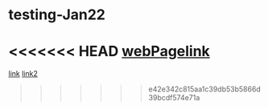 # testing-Jan22
<<<<<<< HEAD
[webPagelink](https://gmiranah.github.io/testing-Jan22/)
=======
[link](https://gmiranah.github.io/testing-Jan22/)
[link2](https://gmiranah.github.io/testing-Jan22/README.md)
>>>>>>> e42e342c815aa1c39db53b5866d39bcdf574e71a
